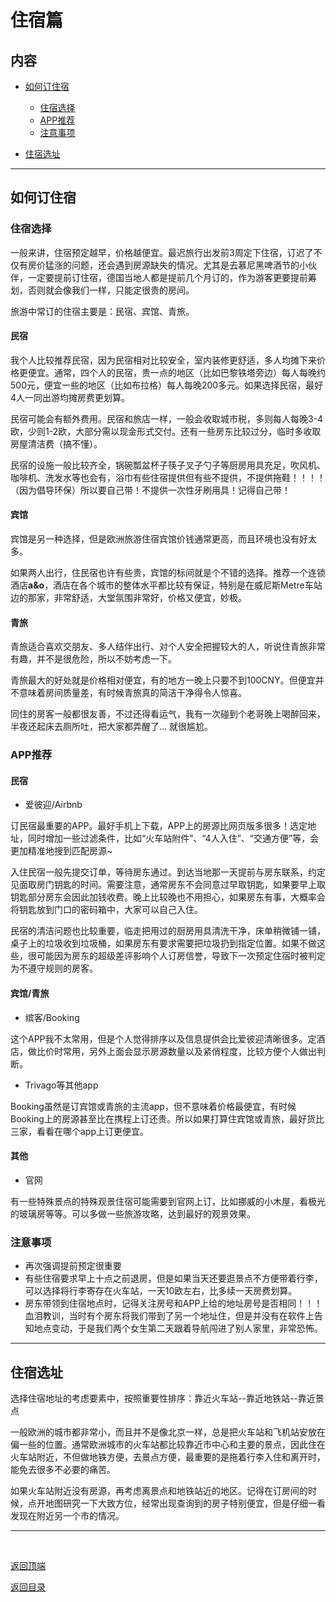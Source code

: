 # 住宿篇

## 内容
- [如何订住宿](#如何订住宿)
    - [住宿选择](#住宿选择)
    - [APP推荐](#APP推荐)
    - [注意事项](#注意事项)

- [住宿选址](#住宿选址)

---

## 如何订住宿

### 住宿选择

一般来讲，住宿预定越早，价格越便宜。最迟旅行出发前3周定下住宿，订迟了不仅有房价猛涨的问题，还会遇到房源缺失的情况。尤其是去慕尼黑啤酒节的小伙伴，一定要提前订住宿，德国当地人都是提前几个月订的，作为游客更要提前筹划，否则就会像我们一样，只能定很贵的房间。

旅游中常订的住宿主要是：民宿、宾馆、青旅。

#### 民宿

我个人比较推荐民宿，因为民宿相对比较安全，室内装修更舒适，多人均摊下来价格更便宜。通常，四个人的民宿，贵一点的地区（比如巴黎铁塔旁边）每人每晚约500元，便宜一些的地区（比如布拉格）每人每晚200多元。如果选择民宿，最好4人一同出游均摊房费更划算。

民宿可能会有额外费用。民宿和旅店一样，一般会收取城市税，多则每人每晚3-4欧，少则1-2欧，大部分需以现金形式交付。还有一些房东比较过分，临时多收取房屋清洁费（搞不懂）。

民宿的设施一般比较齐全，锅碗瓢盆杯子筷子叉子勺子等厨房用具充足，吹风机、咖啡机、洗发水等也会有，浴巾有些住宿提供但有些不提供，不提供拖鞋！！！！（因为倡导环保）所以要自己带！不提供一次性牙刷用具！记得自己带！

#### 宾馆

宾馆是另一种选择，但是欧洲旅游住宿宾馆价钱通常更高，而且环境也没有好太多。

如果两人出行，住民宿也许有些贵，宾馆的标间就是个不错的选择。推荐一个连锁酒店**a&o**，酒店在各个城市的整体水平都比较有保证，特别是在威尼斯Metre车站边的那家，非常舒适，大堂氛围非常好，价格又便宜，妙极。

#### 青旅

青旅适合喜欢交朋友、多人结伴出行、对个人安全把握较大的人，听说住青旅非常有趣，并不是很危险，所以不妨考虑一下。

青旅最大的好处就是价格相对便宜，有的地方一晚上只要不到100CNY。但便宜并不意味着房间质量差，有时候青旅真的简洁干净得令人惊喜。

同住的房客一般都很友善，不过还得看运气，我有一次碰到个老哥晚上喝醉回来，半夜还起床去厕所吐，把大家都弄醒了… 就很尴尬。

### APP推荐

#### 民宿

- 爱彼迎/Airbnb

订民宿最重要的APP。最好手机上下载，APP上的房源比网页版多很多！选定地址，同时增加一些过滤条件，比如“火车站附件”、“4人入住”、“交通方便”等，会更加精准地搜到匹配房源~

入住民宿一般先提交订单，等待房东通过。到达当地那一天提前与房东联系，约定见面取房门钥匙的时间。需要注意，通常房东不会同意过早取钥匙，如果要早上取钥匙部分房东会因此加钱收费。晚上比较晚也不用担心，如果房东有事，大概率会将钥匙放到门口的密码箱中，大家可以自己入住。

民宿的清洁问题也比较重要，临走把用过的厨房用具清洗干净，床单稍微铺一铺，桌子上的垃圾收到垃圾桶，如果房东有要求需要把垃圾扔到指定位置。如果不做这些，很可能因为房东的超级差评影响个人订房信誉，导致下一次预定住宿时被判定为不遵守规则的房客。

#### 宾馆/青旅

- 缤客/Booking

这个APP我不太常用，但是个人觉得排序以及信息提供会比爱彼迎清晰很多。定酒店，做比价时常用，另外上面会显示房源数量以及紧俏程度，比较方便个人做出判断。

- Trivago等其他app

Booking虽然是订宾馆或青旅的主流app，但不意味着价格最便宜，有时候Booking上的房源甚至比在携程上订还贵。所以如果打算住宾馆或青旅，最好货比三家，看看在哪个app上订更便宜。

#### 其他

- 官网

有一些特殊景点的特殊观景住宿可能需要到官网上订，比如挪威的小木屋，看极光的玻璃房等等。可以多做一些旅游攻略，达到最好的观景效果。


### 注意事项

- 再次强调提前预定很重要
- 有些住宿要求早上十点之前退房，但是如果当天还要逛景点不方便带着行李，可以选择将行李寄存在火车站，一天10欧左右，比多续一天房费划算。
- 房东带领到住宿地点时，记得关注房号和APP上给的地址房号是否相同！！！血泪教训，当时有个房东将我们带到了另一个地址住，但是并没有在软件上告知地点变动，于是我们两个女生第二天跟着导航闯进了别人家里，非常恐怖。

---

## 住宿选址

选择住宿地址的考虑要素中，按照重要性排序：靠近火车站--靠近地铁站--靠近景点

一般欧洲的城市都非常小，而且并不是像北京一样，总是把火车站和飞机站安放在偏一些的位置。通常欧洲城市的火车站都比较靠近市中心和主要的景点，因此住在火车站附近，不但做地铁方便，去景点方便，最重要的是拖着行李入住和离开时，能免去很多不必要的痛苦。

如果火车站附近没有房源，再考虑离景点和地铁站近的地区。记得在订房间的时候，点开地图研究一下大致方位，经常出现查询到的房子特别便宜，但是仔细一看发现在附近另一个市的情况。


---

&nbsp;

[返回顶端](#住宿篇)

[返回目录](/README.md)